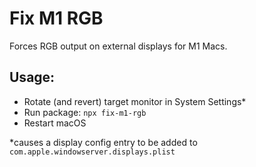# Fix M1 RGB
Forces RGB output on external displays for M1 Macs.
## Usage:
- Rotate (and revert) target monitor in System Settings*
- Run package: `npx fix-m1-rgb`
- Restart macOS

\*causes a display config entry to be added to `com.apple.windowserver.displays.plist`

